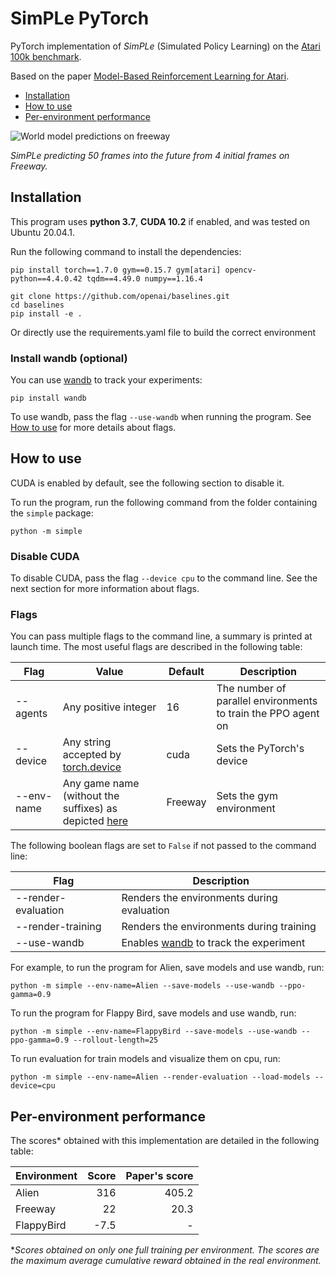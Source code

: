 # SimPLe PyTorch

PyTorch implementation of *SimPLe* (Simulated Policy Learning) on the [Atari 100k benchmark](https://paperswithcode.com/sota/atari-games-100k-on-atari-100k).

Based on the paper [Model-Based Reinforcement Learning for Atari](https://arxiv.org/abs/1903.00374).

- [Installation](#installation)
- [How to use](#how-to-use)
- [Per-environment performance](#per-environment-performance)

![World model predictions on freeway](simple/res/freeway_wm.gif)

*SimPLe predicting 50 frames into the future from 4 initial frames on Freeway.*

## Installation

This program uses **python 3.7**, **CUDA 10.2** if enabled, and was tested on Ubuntu 20.04.1.

Run the following command to install the dependencies:
  ```shell script
  pip install torch==1.7.0 gym==0.15.7 gym[atari] opencv-python==4.4.0.42 tqdm==4.49.0 numpy==1.16.4
  
  git clone https://github.com/openai/baselines.git
  cd baselines
  pip install -e .
  ```

Or directly use the requirements.yaml file to build the correct environment

### Install wandb (optional)

You can use [wandb](https://www.wandb.com/) to track your experiments:
```shell script
pip install wandb
```

To use wandb, pass the flag `--use-wandb` when running the program. See [How to use](#how-to-use) for more details about flags.

## How to use

CUDA is enabled by default, see the following section to disable it.

To run the program, run the following command from the folder containing the `simple` package:
```shell script
python -m simple
```

### Disable CUDA

To disable CUDA, pass the flag `--device cpu` to the command line. See the next section for more information about flags.

### Flags

You can pass multiple flags to the command line, a summary is printed at launch time.
The most useful flags are described in the following table:

| Flag | Value | Default | Description |
| ---- | ----- | ------- | ----------- |
| --agents | Any positive integer | 16 | The number of parallel environments to train the PPO agent on |
| --device | Any string accepted by [torch.device](https://pytorch.org/docs/stable/tensor_attributes.html#device-doc) | cuda | Sets the PyTorch's device |
| --env-name | Any game name (without the suffixes) as depicted [here](https://gym.openai.com/envs/#atari) | Freeway | Sets the gym environment | 

The following boolean flags are set to `False` if not passed to the command line:

| Flag | Description |
| ---- | ----------- |
| --render-evaluation | Renders the environments during evaluation |
| --render-training | Renders the environments during training |
| --use-wandb | Enables [wandb](https://www.wandb.com/) to track the experiment |

For example, to run the program for Alien, save models and use wandb, run:
```shell script
python -m simple --env-name=Alien --save-models --use-wandb --ppo-gamma=0.9
```

To run the program for Flappy Bird, save models and use wandb, run:
```shell script
python -m simple --env-name=FlappyBird --save-models --use-wandb --ppo-gamma=0.9 --rollout-length=25
```

To run evaluation for train models and visualize them on cpu, run:
```shell script
python -m simple --env-name=Alien --render-evaluation --load-models --device=cpu
```

## Per-environment performance

The scores* obtained with this implementation are detailed in the following table:

| Environment | Score | Paper's score |
| ----------- | ---:  | ---:          | 
| Alien | 316 | 405.2 | 
| Freeway | 22 | 20.3 | 
| FlappyBird | -7.5 | - | 

**Scores obtained on only one full training per environment.
 The scores are the maximum average cumulative reward obtained in the real environment.*
